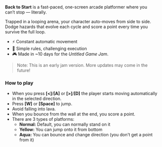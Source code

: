 **Back to Start** is a fast-paced, one-screen arcade platformer where you can’t stop — literally.

Trapped in a looping arena, your character auto-moves from side to side. Dodge hazards that evolve each cycle and score a point every time you survive the full loop.

* ⚡ Constant automatic movement
* 🧠 Simple rules, challenging execution
* 🎮 Made in ~10 days for the *Untitled Game Jam*.

> Note: This is an early jam version. More updates may come in the future!

### How to play
* When you press **[<]**/**[A]** or **[>]**/**[D]** the player starts moving automatically in the selected direction.
* Press **[W]** or **[Space]** to jump.
* Avoid falling into lava.
* When you bounce from the wall at the end, you score a point.
* There are 3 types of platforms:
  - **Normal:** Default, you can normally stand on it
  - **Yellow:** You can jump onto it from bottom
  - **Aqua:** You can bounce and change direction (you don't get a point from it)
